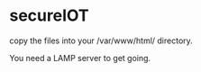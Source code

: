 # secureIOT

copy the files into your /var/www/html/ directory.

You need a LAMP server to get going.
